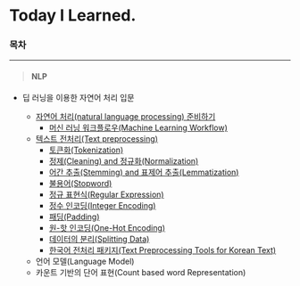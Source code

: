 # Today I Learned.
### 목차

---

> #### NLP

+ 딥 러닝을 이용한 자연어 처리 입문

  + [자연어 처리(natural language processing) 준비하기](https://github.com/p-chanmin/TIL/blob/main/NLP/01-01.%20%EC%9E%90%EC%97%B0%EC%96%B4%20%EC%B2%98%EB%A6%AC(natural%20language%20processing)%20%EC%A4%80%EB%B9%84%ED%95%98%EA%B8%B0.md)
    + [머신 러닝 워크플로우(Machine Learning Workflow)](https://github.com/p-chanmin/TIL/blob/main/NLP/01-02.%20%EB%A8%B8%EC%8B%A0%20%EB%9F%AC%EB%8B%9D%20%EC%9B%8C%ED%81%AC%ED%94%8C%EB%A1%9C%EC%9A%B0.md)
  + [텍스트 전처리(Text preprocessing)](https://github.com/p-chanmin/TIL/blob/main/NLP/02-00.%20%ED%85%8D%EC%8A%A4%ED%8A%B8%20%EC%A0%84%EC%B2%98%EB%A6%AC(Text%20preprocessing).md)
    + [토큰화(Tokenization)](https://github.com/p-chanmin/TIL/blob/main/NLP/02-01.%20%ED%86%A0%ED%81%B0%ED%99%94(Tokenization).md)
    + [정제(Cleaning) and 정규화(Normalization)](https://github.com/p-chanmin/TIL/blob/main/NLP/02-02.%20%EC%A0%95%EC%A0%9C(Cleaning)%20and%20%EC%A0%95%EA%B7%9C%ED%99%94(Normalization).md)
    + [어간 추출(Stemming) and 표제어 추출(Lemmatization)](https://github.com/p-chanmin/TIL/blob/main/NLP/02-03.%20%EC%96%B4%EA%B0%84%20%EC%B6%94%EC%B6%9C(Stemming)%20and%20%ED%91%9C%EC%A0%9C%EC%96%B4%20%EC%B6%94%EC%B6%9C(Lemmatization).md)
    + [불용어(Stopword)](https://github.com/p-chanmin/TIL/blob/main/NLP/02-04.%20%EB%B6%88%EC%9A%A9%EC%96%B4(Stopword).md)
    + [정규 표현식(Regular Expression)](https://github.com/p-chanmin/TIL/blob/main/NLP/02-05.%20%EC%A0%95%EA%B7%9C%20%ED%91%9C%ED%98%84%EC%8B%9D(Regular%20Expression).md)
    + [정수 인코딩(Integer Encoding)](https://github.com/p-chanmin/TIL/blob/main/NLP/02-06.%20%EC%A0%95%EC%88%98%20%EC%9D%B8%EC%BD%94%EB%94%A9(Integer%20Encoding).md)
    + [패딩(Padding)](https://github.com/p-chanmin/TIL/blob/main/NLP/02-07.%20%ED%8C%A8%EB%94%A9(Padding).md)
    + [원-핫 인코딩(One-Hot Encoding)](https://github.com/p-chanmin/TIL/blob/main/NLP/02-08.%20%EC%9B%90-%ED%95%AB%20%EC%9D%B8%EC%BD%94%EB%94%A9(One-Hot%20Encoding).md)
    + [데이터의 분리(Splitting Data)](https://github.com/p-chanmin/TIL/blob/main/NLP/02-09.%20%EB%8D%B0%EC%9D%B4%ED%84%B0%EC%9D%98%20%EB%B6%84%EB%A6%AC(Splitting%20Data).md)
    + [한국어 전처리 패키지(Text Preprocessing Tools for Korean Text)](https://github.com/p-chanmin/TIL/blob/main/NLP/02-10.%20%ED%95%9C%EA%B5%AD%EC%96%B4%20%EC%A0%84%EC%B2%98%EB%A6%AC%20%ED%8C%A8%ED%82%A4%EC%A7%80(Text%20Preprocessing%20Tools%20for%20Korean%20Text).md)
  + 언어 모델(Language Model)
  + 카운트 기반의 단어 표현(Count based word Representation)

